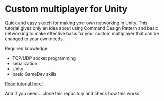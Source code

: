 # Custom multiplayer for Unity
Quick and easy sketch for making your own networking in Unity. This tutorial gives only an idea about using Command Design Pattern and basic networking to make effective basis for your custom multiplayer that can be changed to your own needs.

Required knowledge:
- TCP/UDP socket programming
- serialization
- Unity
- basic GameDev skills

[Read tutorial here!](tutorial.md)

And if you need... clone this repository and check how this works!
